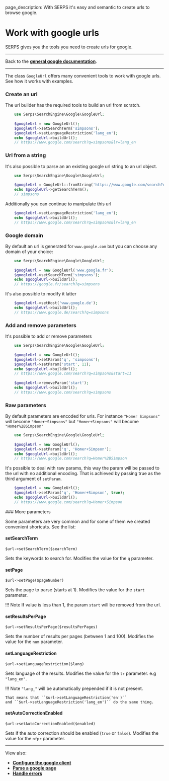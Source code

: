 page_description: With SERPS it's easy and semantic to create urls to browse google.

Work with google urls
=====================

SERPS gives you the tools you need to create urls for google.

---

Back to the [**general google documentation**](../google.md).

---


The class ``GoogleUrl`` offers many convenient tools to work with google urls. See how it works with examples.

### Create an url

The url builder has the required tools to build an url from scratch.

```php
    use Serps\SearchEngine\Google\GoogleUrl;
    
    $googleUrl = new GoogleUrl();
    $googleUrl->setSearchTerm('simpsons');
    $googleUrl->setLanguageRestriction('lang_en');
    echo $googleUrl->buildUrl();
    // https://www.google.com/search?q=simpsons&lr=lang_en
```

### Url from a string

It's also possible to parse an an existing google url string to an url object.

```php
    use Serps\SearchEngine\Google\GoogleUrl;
    
    $googleUrl = GoogleUrl::fromString('https://www.google.com/search?q=simpsons');
    echo $googleUrl->getSearchTerm();
    // simpsons
```

Additionally you can continue to manipulate this url

```php
    $googleUrl->setLanguageRestriction('lang_en');
    echo $googleUrl->buildUrl();
    // https://www.google.com/search?q=simpsons&lr=lang_en
```



### Google domain

By default an url is generated for ``www.google.com`` but you can choose any domain of your choice:

```php
    use Serps\SearchEngine\Google\GoogleUrl;
    
    $googleUrl = new GoogleUrl('www.google.fr');
    $googleUrl->setSearchTerm('simpsons');
    echo $googleUrl->buildUrl();
    // https://google.fr/search?q=simpsons
```

It's also possible to modify it latter

```php
    $googleUrl->setHost('www.google.de');
    echo $googleUrl->buildUrl();
    // https://www.google.de/search?q=simpsons
```

### Add and remove parameters

It's possible to add or remove parameters

```php
    use Serps\SearchEngine\Google\GoogleUrl;
    
    $googleUrl = new GoogleUrl();
    $googleUrl->setParam('q', 'simpsons');
    $googleUrl->setParam('start', 11);
    echo $googleUrl->buildUrl();
    // https://www.google.com/search?q=simpsons&start=11
    
    $googleUrl->removeParam('start');
    echo $googleUrl->buildUrl();
    // https://www.google.com/search?q=simpsons
```

### Raw parameters

By default parameters are encoded for urls. For instance ``"Homer Simpsons"`` will become ``"Homer+Simpsons"``
but ``"Homer+Simpsons"`` will become ``"Homer%2BSimpson"``

```php
    use Serps\SearchEngine\Google\GoogleUrl;
    
    $googleUrl = new GoogleUrl();
    $googleUrl->setParam('q', 'Homer+Simpson');
    echo $googleUrl->buildUrl();
    // https://www.google.com/search?q=Homer%2BSimpson
```
 
It's possible to deal with raw params, this way the param will be passed to the url with no additional encoding. 
That is achieved by passing true as the third argument of ``setParam``.

```php
    $googleUrl = new GoogleUrl();
    $googleUrl->setParam('q', 'Homer+Simpson', true);
    echo $googleUrl->buildUrl();
    // https://www.google.com/search?q=Homer+Simpson
```

### More parameters 

Some parameters are very common and for some of them we created convenient shortcuts. See the list:

#### setSearchTerm

``$url->setSearchTerm($searchTerm)``

Sets the keywords to search for. Modifies the value for the ``q`` parameter.

#### setPage

``$url->setPage($pageNumber)``

Sets the page to parse (starts at 1). Modifies the value for the ``start`` parameter.

!!! Note
    If value is less than 1, the param ``start`` will be removed from the url.

#### setResultsPerPage

``$url->setResultsPerPage($resultsPerPages)``

Sets the number of results per pages (between 1 and 100). Modifies the value for the ``num`` parameter.


#### setLanguageRestriction

``$url->setLanguageRestriction($lang)``

Sets language of the results. Modifies the value for the ``lr`` parameter. e.g  ``"lang_en"``. 

!!! Note
    ``"lang_"`` will be automatically prepended if it is not present. 
    
    That means that ``$url->setLanguageRestriction('en')``
    and ``$url->setLanguageRestriction('lang_en')`` do the same thing.

#### setAutoCorrectionEnabled

``$url->setAutoCorrectionEnabled($enabled)``

Sets if the auto correction should be enabled (``true`` or ``false``). Modifies the value for the ``nfpr`` parameter.

-------

View also:

- [**Configure the google client**](client-configuration.md)
- [**Parse a google page**](parse-page.md)
- [**Handle errors**](handle-errors.md)

